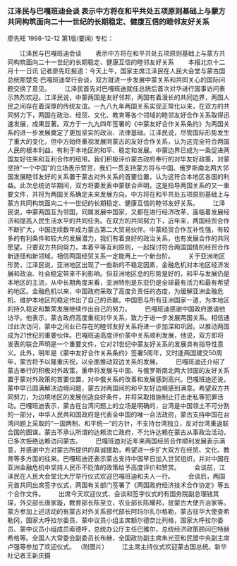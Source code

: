 ### 江泽民与巴嘎班迪会谈  表示中方将在和平共处五项原则基础上与蒙方共同构筑面向二十一世纪的长期稳定、健康互信的睦邻友好关系
廖先旺
1998-12-12
第1版(要闻)
专栏：

　　江泽民与巴嘎班迪会谈
　　表示中方将在和平共处五项原则基础上与蒙方共同构筑面向二十一世纪的长期稳定、健康互信的睦邻友好关系
　　本报北京十二月十一日讯 记者廖先旺报道：今天上午，国家主席江泽民在人民大会堂与蒙古国总统那楚克·巴嘎班迪举行会谈，双方就进一步发展中蒙关系和共同关心的国际问题交换了意见。
　　江泽民首先对巴嘎班迪就任总统后首次对华进行国事访问表示热烈欢迎。江泽民说，中蒙两国是友好邻邦，两国有着漫长的共同边界，两国人民之间存在着深厚的传统友谊。一九八九年两国关系实现正常化以来，在双方的共同努力下，两国在政治、经贸、文化、教育等各个领域的睦邻友好合作关系取得迅速发展，成果显著。双方于一九九四年签署的《中蒙友好合作关系条约》为两国关系的进一步发展奠定了更加坚实的政治、法律基础。江泽民说，尽管国际形势发生了重大的变化，但中方始终重视发展同蒙古的友好合作关系，认为这完全符合两国人民的根本利益，有利于本地区的和平、稳定和发展。中蒙边界已成为一条促进两国友好往来和互利合作的纽带。我们积极评价蒙古政府奉行的对华友好政策，对蒙坚持“一个中国”的立场表示赞赏，我们一贯支持蒙方将与中国、俄罗斯南北两大邻国发展睦邻友好的关系置于蒙古对外关系的首要位置，认为这符合本地区各国的利益。此次总统访华期间，双方将要发表中蒙联合声明，这是指导两国关系的又一重要文件，并将为两国关系确定未来发展方向。中方将在和平共处五项原则基础上与蒙方共同构筑面向二十一世纪的长期稳定、健康互信的睦邻友好关系。
　　江泽民说，中蒙两国互为邻国，同属发展中国家，又都在进行经济改革，面临着发展经济和提高人民生活水平的共同任务。在双方的共同努力下，近年来，两国经贸合作不断扩大，中国连续数年成为蒙古第二大贸易伙伴。中蒙经贸合作互补性强，有较多的有利条件和较大的发展潜力，我们有着良好的政治关系，也有发展合作的共同愿望。只要双方共同努力，本着平等互利原则，一起探讨符合两国国情的经贸合作新途径和新领域，相信两国经贸关系一定能再上一个新台阶。
　　关于亚洲地区形势，江泽民说，亚洲地区出现了一些新的不稳定因素，金融危机对本地区经济发展和政治、社会稳定带来不利影响。但亚洲地区总的形势是好的，和平与发展仍是本地区的主流，从中长期角度来看，亚洲特别是东亚仍是全球最有活力和最有希望的地区。金融危机以来，中国政府采取了高度负责任的态度，为缓解亚洲金融危机、维护本地区的稳定作出了自己的贡献。中国愿与所有亚洲国家一道，为本地区的持久稳定和繁荣发展继续作出自己的努力。
　　巴嘎班迪感谢中国政府邀请他访华。他表示，蒙古政府高度重视对华关系，致力于进一步发展两国关系。相信通过此次访问，蒙中之间业已存在的睦邻友好关系将进一步加深和巩固，以推动两国成为21世纪的重要伙伴。巴嘎班迪高度评价蒙中关系顺利发展，他说，双方即将发表的联合声明是一个重要文件，它对21世纪中蒙友好关系的发展具有指导性意义。此外，明年是《蒙中友好合作关系条约》签署5周年，又时逢两国建交50周年，蒙古将予以隆重庆祝，以全面推动双边关系的发展。
　　巴嘎班迪还介绍了蒙古奉行的积极对外政策，重申将发展与中国、与俄罗斯南北两大邻国的友好关系置于蒙对外政策的首要位置，对中俄关系的改善和发展感到高兴。巴嘎班迪还说，蒙中早已圆满解决边境问题，蒙古对两国间的和平友好边境感到满意。希望双方共同努力，为边境地区的发展创造良好条件，并将采取措施制止打击走私等犯罪活动。巴嘎班迪表示，蒙古在台湾问题上的立场是明确的，台湾是中国领土不可分割的一部分，中华人民共和国政府是代表全中国的唯一合法政府，蒙古支持中国在台湾问题上采取的“一国两制、和平统一”的方针，不支持台湾独立，反对台湾重返联合国的图谋。蒙古不承认所谓的达赖流亡政府，不允许达赖在蒙古从事政治活动，已多次拒绝达赖访问蒙古。
　　巴嘎班迪对近年来两国经贸合作顺利发展表示满意，并感谢中方对蒙古所提供的真诚援助，希望进一步扩大双方在经贸、文化、教育等多方面的往来。巴嘎班迪还表示蒙古支持中国早日加入世贸组织，并对中国在亚洲金融危机中坚持人民币不贬值的政策给予高度评价和赞赏。
　　会谈前，江泽民在人民大会堂北大厅举行仪式欢迎巴嘎班迪和夫人一行。
　　会谈后，两国元首共同出席签字仪式，两国有关部门签署了《两国政府经济技术合作协定》等五个合作文件。
　　出席今天欢迎仪式、会谈和签字仪式的有国务院副总理钱其琛，外交部长唐家璇，教育部长陈至立，农业部长陈耀邦，驻蒙古大使齐治家等。蒙方参加上述活动的有蒙古对外关系部代部长阿玛尔扎尔格勒，蒙古驻华大使查希勒冈，国家大呼拉尔委员、蒙中议员小组主席额尔德奈比列格，国家大呼拉尔委员、蒙中议员小组成员索德呼，总统办公厅主任巴雅尔，总统经济政策顾问巴特赫希格等。全国人大常委会副委员长布赫，全国政协副主席朱光亚和民盟中央副主席卢强等参加了欢迎仪式。
    （附图片）
　　江主席主持仪式欢迎蒙古国总统。新华社记者王新庆摄
